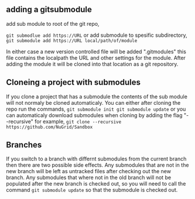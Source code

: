 ## adding a gitsubmodule ##
add sub module to root of the git repo,

`
git submodlue add https://URL
`
or add submodule to spesific subdirectory,
`
git submodule add https://URL local/path/of/module
`

In either case a new version controlled file will be added ".gitmodules"
this file contains the localpath the URL and other settings for the module.
After adding the module it will be cloned into that location as a git
repository.

## Cloneing a project with submodules ##
If you clone a project that has a submodule the contents of the sub module will
not normaly be cloned automaticaly. You can either after cloning the repo run
the commands,
`
git submodule init
git submodule update
`
or you can automaticaly download submodules when cloning by adding the flag
"--recursive" for example,
`
git clone --recursive https://github.com/NuGrid/Sandbox
`

## Branches ##
If you switch to a branch with differnt submodules from the current branch then
there are two possible side effects. Any submodules that are not in the new
branch will be left as untracked files after checking out the new branch. Any
submodules that where not in the old branch will not be populated after the new
branch is checked out, so you will need to call the command `git submodule update`
so that the submodule is checked out.

